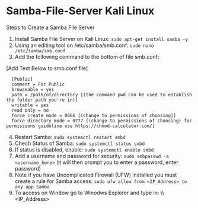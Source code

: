 # Samba-File-Server Kali Linux

Steps to Create a Samba File Server 

1. Install Samba File Server on Kali Linux: `sudo apt-get install samba -y`
2. Using an editing tool on /etc/samba/smb.conf: `sudo nano /etc/samba/smb.conf`
3. Add the following command to the bottom of file smb.conf:
 
  [Add Text Below to smb.conf file]
      
      [Public]
      comment = For Public 
      browseable = yes 
      path = /path/of/directory [(the command pwd can be used to establish the folder path you're in)] 
      writable = yes 
      read only = no 
      force create mode = 0666 [(change to permissions of choosing)] 
      force directory mode = 0777 [(change to permissions of choosing) for permissions guideline use https://chmod-calculator.com/] 

4. Restart Samba: `sudo systemctl restart smbd`
5. Chech Status of Samba: `sudo systemctl status smbd`
6. If status is disabled, enable: `sudo systemctl enable smbd`
7. Add a username and password for security: `sudo smbpasswd -a <username_here>` (it will then prompt you to enter a password, enter password)
8. Note if you have Uncomplicated Firewall (UFW) installed you must create a rule for Samba access: `sudo ufw allow from <IP_Address> to any app Samba`
9. To access on Window go to Winodws Explorer and type in: \\\\<IP_Address>
